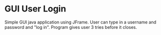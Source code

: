 # GUI User Login
Simple GUI java application using JFrame. User can type in a username and password and "log in". Program gives user 3 tries before it closes.
